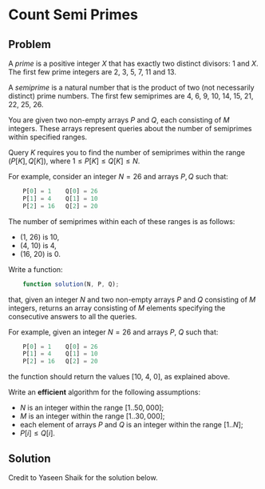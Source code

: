 # Count Semi Primes

## Problem

A _prime_ is a positive integer $X$ that has exactly two distinct divisors: 1 and $X$. The first few prime integers are 2, 3, 5, 7, 11 and 13.

A _semiprime_ is a natural number that is the product of two (not necessarily distinct) prime numbers. The first few semiprimes are 4, 6, 9, 10, 14, 15, 21, 22, 25, 26.

You are given two non-empty arrays $P$ and $Q$, each consisting of $M$ integers. These arrays represent queries about the number of semiprimes within specified ranges.

Query $K$ requires you to find the number of semiprimes within the range $(P[K], Q[K])$, where $1 ≤ P[K] ≤ Q[K] ≤ N$.

For example, consider an integer $N = 26$ and arrays $P, Q$ such that:

```js
    P[0] = 1    Q[0] = 26
    P[1] = 4    Q[1] = 10
    P[2] = 16   Q[2] = 20
```

The number of semiprimes within each of these ranges is as follows:

- (1, 26) is 10,
- (4, 10) is 4,
- (16, 20) is 0.

Write a function:

```js
    function solution(N, P, Q);
```

that, given an integer $N$ and two non-empty arrays $P$ and $Q$ consisting of $M$ integers, returns an array consisting of $M$ elements specifying the consecutive answers to all the queries.

For example, given an integer $N = 26$ and arrays $P$, $Q$ such that:

```js
    P[0] = 1    Q[0] = 26
    P[1] = 4    Q[1] = 10
    P[2] = 16   Q[2] = 20
```

the function should return the values [10, 4, 0], as explained above.

Write an **efficient** algorithm for the following assumptions:

- $N$ is an integer within the range $[1..50,000]$;
- $M$ is an integer within the range $[1..30,000]$;
- each element of arrays $P$ and $Q$ is an integer within the range $[1..N]$;
- $P[i] ≤ Q[i]$.

## Solution

Credit to Yaseen Shaik for the solution below.

```js

```